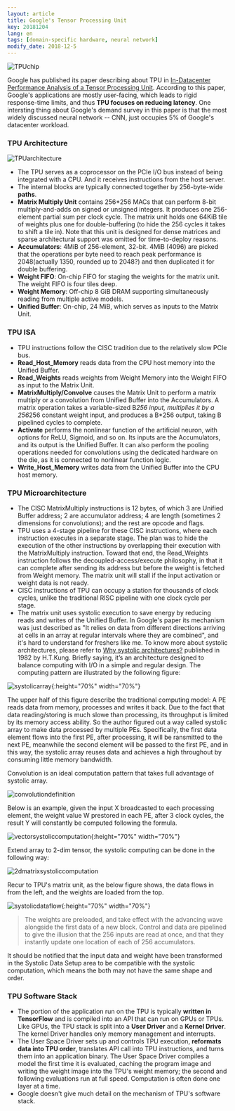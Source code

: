 ```yaml
---
layout: article
title: Google's Tensor Processing Unit
key: 20181204
lang: en
tags: [domain-specific hardware, neural network]
modify_date: 2018-12-5
---
```


![TPUchip](https://blog-1256135234.cos.ap-chengdu.myqcloud.com/TPU/Mjg4NDc4NQ.jpeg)

Google has published its paper describing about TPU in [In-Datacenter Performance Analysis of a Tensor Processing Unit](https://arxiv.org/ftp/arxiv/papers/1704/1704.04760.pdf). According to this paper, Google's applications are mostly user-facing, which leads to rigid response-time limits, and thus **TPU focuses on reducing latency**. One intersting thing about Google's demand survey in this paper is that the most widely discussed neural network -- CNN, just occupies 5% of Google's datacenter workload.

<!--more-->

### TPU Architecture
![TPUarchitecture](https://blog-1256135234.cos.ap-chengdu.myqcloud.com/TPU/google-ai-chip-100718206-large.jpg)

*	The TPU serves as a coprocessor on the PCIe I/O bus instead of being integrated with a CPU. And it receives instructions from the host server. 
* The internal blocks are typically connected together by 256-byte-wide **paths**.
* **Matrix Multiply Unit** contains 256*256 MACs that can perform 8-bit multiply-and-adds on signed or unsigned integers. It produces one 256-element partial sum per clock cycle. The matrix unit holds one 64KiB tile of weights plus one for double-buffering (to hide the 256 cycles it takes to shift a tile in). Note that this unit is designed for dense matrices and sparse architectural support was omitted for time-to-deploy reasons.
* **Accumulators**: 4MiB of 256-element, 32-bit. 4MiB (4096) are picked that the operations per byte need to reach peak performance is 2048(actually 1350, rounded up to 2048?) and then duplicated it for double buffering.
* **Weight FIFO**: On-chip FIFO for staging the weights for the matrix unit. The weight FIFO is four tiles deep.
* **Weight Memory**: Off-chip 8 GiB DRAM supporting simultaneously reading from multiple active models.
* **Unified Buffer**: On-chip, 24 MiB, which serves as inputs to the Matrix Unit.

### TPU ISA
* TPU instructions follow the CISC tradition due to the relatively slow PCIe bus.
* **Read_Host_Memory** reads data from the CPU host memory into the Unified Buffer.
* **Read_Weights** reads weights from Weight Memory into the Weight FIFO as input to the Matrix Unit.
* **MatrixMultiply/Convolve** causes the Matrix Unit to perform a matrix multiply or a convolution from Unified Buffer into the Accumulators. A matrix operation takes a variable-sized B*256 input, multiplies it by a 256*256 constant weight input, and produces a B*256 output, taking B pipelined cycles to complete.
* **Activate** performs the nonlinear function of the artificial neuron, with options for ReLU, Sigmoid, and so on. Its inputs are the Accumulators, and its output is the Unified Buffer. It can also perform the pooling operations needed for convolutions using the dedicated hardware on the die, as it is connected to nonlinear function logic.
* **Write_Host_Memory** writes data from the Unified Buffer into the CPU host memory.

### TPU Microarchitecture
* The CISC MatrixMultiply instructions is 12 bytes, of which 3 are Unified Buffer address; 2 are accumulator address; 4 are length (sometimes 2 dimensions for convolutions); and the rest are opcode and flags.
* TPU uses a 4-stage pipeline for these CISC instructions, where each instruction executes in a separate stage. The plan was to hide the execution of the other instructions by overlapping their execution with the MatrixMultiply instruction. Toward that end, the Read_Weights instruction follows the decoupled-access/execute philosophy, in that it can complete after sending its address but before the weight is fetched from Weight memory. The matrix unit will stall if the input activation or weight data is not ready.
* CISC instructions of TPU can occupy a station for thousands of clock cycles, unlike the traditional RISC pipeline with one clock cycle per stage.
* The matrix unit uses systolic execution to save energy by reducing reads and writes of the Unified Buffer. In Google's paper its mechanism was just described as "It relies on data from different directions arriving at cells in an array at regular intervals where they are combined", and it's hard to understand for freshers like me. To know more about systolic architectures, please refer to [Why systolic architectures?](http://www.eecs.harvard.edu/~htk/publication/1982-kung-why-systolic-architecture.pdf) published in 1982 by H.T.Kung. Briefly saying, it’s an architecture designed to balance computing with I/O in a simple and regular design. The computing pattern are illustrated by the following figure:

![systolicarray](https://blog-1256135234.cos.ap-chengdu.myqcloud.com/TPU/v2-d878144bcca599494ee6007a7507c2fa_r.jpg){:height="70%" width="70%"}

The upper half of this figure describe the traditional computing model: A PE reads data from memory, processes and writes it back. Due to the fact that data reading/storing is much slowe than processing, its throughput is limited by its memory access ability. So the author figured out a way called systolic array to make data processed by multiple PEs. Specifically, the first data element flows into the first PE, after processing, it will be ransmitted to the next PE, meanwhile the second element will be passed to the first PE, and in this way, the systolic array reuses data and achieves a high throughout by consuming little memory bandwidth.

Convolution is an ideal computation pattern that takes full advantage of systolic array.

![convolutiondefinition](https://blog-1256135234.cos.ap-chengdu.myqcloud.com/TPU/v2-858ad056658e5a9bd72314411d740d84_hd.png)

Below is an example, given the input X broadcasted to each processing element, the weight value W prestored in each PE, after 3 clock cycles, the result Y will constantly be computed following the formula.

![vectorsystoliccomputation](https://blog-1256135234.cos.ap-chengdu.myqcloud.com/TPU/v2-8d02652c3a1bd57bf93979ea4583a453_hd.png){:height="70%" width="70%"}

Extend array to 2-dim tensor, the systolic computing can be done in the following way:

![2dmatrixsystoliccomputation](https://blog-1256135234.cos.ap-chengdu.myqcloud.com/TPU/ezgif.com-gif-maker.gif)

Recur to TPU's matrix unit, as the below figure shows, the data flows in from the left, and the weights are loaded from the top.

![systolicdataflow](https://blog-1256135234.cos.ap-chengdu.myqcloud.com/TPU/systolic_data_flow.PNG){:height="70%" width="70%"}

> The weights are preloaded, and take effect with the advancing wave alongside the first data of a new block. Control and data are pipelined to give the illusion that the 256 inputs are read at once, and that they instantly update one location of each of 256 accumulators.

It should be notified that the input data and weight have been transformed in the Systolic Data Setup area to be compatible with the systolic computation, which means the both may not have the same shape and order.

### TPU Software Stack
* The portion of the application run on the TPU is typically **written in TensorFlow** and is compiled into an API that can run on GPUs or TPUs. Like GPUs, the TPU stack is split into a **User Driver** and a **Kernel Driver**. The kernel Driver handles only memory management and interrupts.
* The User Space Driver sets up and controls TPU execution, **reformats data into TPU order**, translates API call into TPU instructions, and turns them into an application binary. The User Space Driver compiles a model the first time it is evaluated, caching the program image and writing the weight image into the TPU's weight memory; the second and following evaluations run at full speed. Computation is often done one layer at a time.
* Google doesn't give much detail on the mechanism of TPU's software stack.





